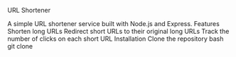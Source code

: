 URL Shortener

A simple URL shortener service built with Node.js and Express.
Features
Shorten long URLs
Redirect short URLs to their original long URLs
Track the number of clicks on each short URL
Installation
Clone the repository
bash
git clone
